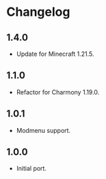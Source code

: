 # Changelog

## 1.4.0

- Update for Minecraft 1.21.5.

## 1.1.0

- Refactor for Charmony 1.19.0.

## 1.0.1

- Modmenu support.

## 1.0.0

- Initial port.